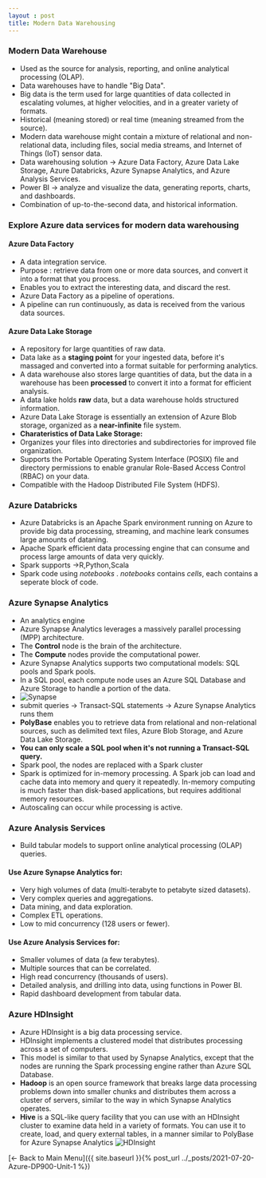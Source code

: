 ```yaml
---
layout : post
title: Modern Data Warehousing
---
```


### Modern Data Warehouse
* Used as the source for analysis, reporting, and online analytical processing (OLAP).
* Data warehouses have to handle "Big Data".
* Big data is the term used for large quantities of data collected in escalating volumes, at higher velocities, and in a greater variety of formats.
* Historical (meaning stored) or real time (meaning streamed from the source).
* Modern data warehouse might contain a mixture of relational and non-relational data, including files, social media streams, and Internet of Things (IoT) sensor data.
* Data warehousing solution -> Azure Data Factory, Azure Data Lake Storage, Azure Databricks, Azure Synapse Analytics, and Azure Analysis Services.
* Power BI ->  analyze and visualize the data, generating reports, charts, and dashboards.
* Combination of up-to-the-second data, and historical information.

### Explore Azure data services for modern data warehousing
#### Azure Data Factory
* A data integration service. 
* Purpose : retrieve data from one or more data sources, and convert it into a format that you process.
* Enables you to extract the interesting data, and discard the rest.
* Azure Data Factory as a pipeline of operations. 
* A pipeline can run continuously, as data is received from the various data sources.
#### Azure Data Lake Storage
* A repository for large quantities of raw data.
* Data lake as a **staging point** for your ingested data, before it's massaged and converted into a format suitable for performing analytics.
* A data warehouse also stores large quantities of data, but the data in a warehouse has been **processed** to convert it into a format for efficient analysis.
* A data lake holds **raw** data, but a data warehouse holds structured information.
* Azure Data Lake Storage is essentially an extension of Azure Blob storage, organized as a **near-infinite** file system. 
* **Charateristics of Data Lake Storage:**
* Organizes your files into directories and subdirectories for improved file organization. 
* Supports the Portable Operating System Interface (POSIX) file and directory permissions to enable granular Role-Based Access Control (RBAC) on your data.
* Compatible with the Hadoop Distributed File System (HDFS).

### Azure Databricks
* Azure Databricks is an Apache Spark environment running on Azure to provide big data processing, streaming, and machine leark consumes large amounts of dataning.
* Apache Spark efficient data processing engine that can consume and process large amounts of data very quickly. 
* Spark supports ->R,Python,Scala
* Spark code using _notebooks_ . _notebooks_ contains _cells_, each contains a seperate block of code.

###  Azure Synapse Analytics
* An analytics engine
* Azure Synapse Analytics leverages a massively parallel processing (MPP) architecture.
* The **Control** node is the brain of the architecture. 
* The **Compute** nodes provide the computational power.
* Azure Synapse Analytics supports two computational models: SQL pools and Spark pools.
* In a SQL pool, each compute node uses an Azure SQL Database and Azure Storage to handle a portion of the data.
* ![Synapse](https://raw.githubusercontent.com/TrailBlazed/trailblazed.github.io/gh-pages/assets/3-synapse.png)
* submit queries -> Transact-SQL statements -> Azure Synapse Analytics runs them
* **PolyBase** enables you to retrieve data from relational and non-relational sources, such as delimited text files, Azure Blob Storage, and Azure Data Lake Storage. 
* **You can only scale a SQL pool when it's not running a Transact-SQL query.**
* Spark pool, the nodes are replaced with a Spark cluster
* Spark is optimized for in-memory processing. A Spark job can load and cache data into memory and query it repeatedly. In-memory computing is much faster than disk-based applications, but requires additional memory resources.
*  Autoscaling can occur while processing is active.
### Azure Analysis Services
* Build tabular models to support online analytical processing (OLAP) queries.

#### Use Azure Synapse Analytics for:
* Very high volumes of data (multi-terabyte to petabyte sized datasets).
* Very complex queries and aggregations.
* Data mining, and data exploration.
* Complex ETL operations. 
* Low to mid concurrency (128 users or fewer).

#### Use Azure Analysis Services for:
* Smaller volumes of data (a few terabytes).
* Multiple sources that can be correlated.
* High read concurrency (thousands of users).
* Detailed analysis, and drilling into data, using functions in Power BI.
* Rapid dashboard development from tabular data.

### Azure HDInsight
* Azure HDInsight is a big data processing service.
* HDInsight implements a clustered model that distributes processing across a set of computers.
* This model is similar to that used by Synapse Analytics, except that the nodes are running the Spark processing engine rather than Azure SQL Database.
* **Hadoop** is an open source framework that breaks large data processing problems down into smaller chunks and distributes them across a cluster of servers, similar to the way in which Synapse Analytics operates.
* **Hive** is a SQL-like query facility that you can use with an HDInsight cluster to examine data held in a variety of formats. You can use it to create, load, and query external tables, in a manner similar to PolyBase for Azure Synapse Analytics
![HDInsight](https://raw.githubusercontent.com/TrailBlazed/trailblazed.github.io/gh-pages/assets/3-hdinsight.png)


[<- Back to Main Menu]({{ site.baseurl }}{% post_url ../_posts/2021-07-20-Azure-DP900-Unit-1 %})
